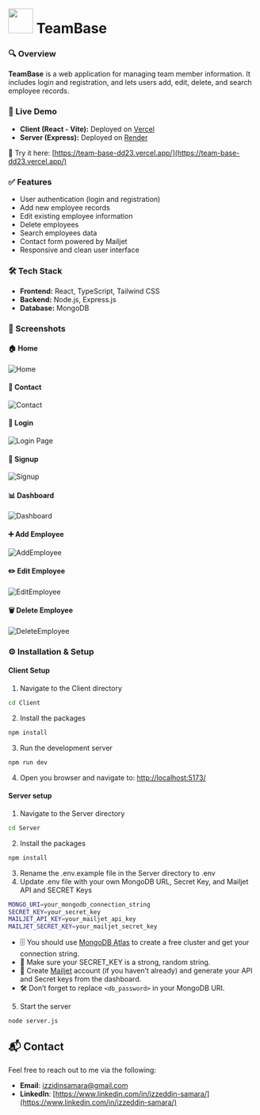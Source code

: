 # <img src="https://img.icons8.com/?size=100&id=22118&format=png&color=3953db" width="50"/> TeamBase

### 🔍 Overview
**TeamBase** is a web application for managing team member information. It includes login and registration, and lets users add, edit, delete, and search employee records.

### 🚀 Live Demo

- **Client (React - Vite):** Deployed on [Vercel](https://vercel.com)  
- **Server (Express):** Deployed on [Render](https://render.com/)

🔗 Try it here: [https://team-base-dd23.vercel.app/](https://team-base-dd23.vercel.app/)


### ✅ Features

- User authentication (login and registration)
- Add new employee records
- Edit existing employee information
- Delete employees
- Search employees data
- Contact form powered by Mailjet
- Responsive and clean user interface

### 🛠️ Tech Stack

- **Frontend:** React, TypeScript, Tailwind CSS
- **Backend:** Node.js, Express.js
- **Database:** MongoDB

### 📸 Screenshots

#### 🏠 Home
![Home](https://github.com/Izzeddin-Samara/TeamBase/blob/main/Screenshots/Home.png)

#### 💬 Contact
![Contact](https://github.com/Izzeddin-Samara/TeamBase/blob/main/Screenshots/Contact.png)

#### 🔐 Login
![Login Page](https://github.com/Izzeddin-Samara/TeamBase/blob/main/Screenshots/Login.png)

#### 📝 Signup
![Signup](https://github.com/Izzeddin-Samara/TeamBase/blob/main/Screenshots/Signup.png)

#### 📊 Dashboard
![Dashboard](https://github.com/Izzeddin-Samara/TeamBase/blob/main/Screenshots/Dashboard.png)

#### ➕ Add Employee
![AddEmployee](https://github.com/Izzeddin-Samara/TeamBase/blob/main/Screenshots/AddEmployee.png)

#### ✏️ Edit Employee
![EditEmployee](https://github.com/Izzeddin-Samara/TeamBase/blob/main/Screenshots/EditEmployee.png)

#### 🗑 Delete Employee
![DeleteEmployee](https://github.com/Izzeddin-Samara/TeamBase/blob/main/Screenshots/DeleteEmployee.png)

### ⚙️ Installation & Setup

#### Client Setup

1. Navigate to the Client directory
```bash
cd Client
```

2. Install the packages
```bash
npm install
```

3. Run the development server

```bash
npm run dev
```

4. Open you browser and navigate to:
[http://localhost:5173/](http://localhost:5173/)
   

#### Server setup

1. Navigate to the Server directory
```bash
cd Server
```

2. Install the packages
```bash
npm install
```
3. Rename the .env.example file in the Server directory to .env
4. Update .env file with your own MongoDB URL, Secret Key, and Mailjet API and SECRET Keys
```bash
MONGO_URI=your_mongodb_connection_string
SECRET_KEY=your_secret_key
MAILJET_API_KEY=your_mailjet_api_key
MAILJET_SECRET_KEY=your_mailjet_secret_key

```
- 🗄️ You should use [MongoDB Atlas](https://www.mongodb.com/cloud/atlas) to create a free cluster and get your connection string.
- 🔐 Make sure your SECRET_KEY is a strong, random string.
- 📨 Create [Mailjet](https://www.mailjet.com/) account (if you haven’t already) and generate your API and Secret keys from the dashboard.
- 🛠️ Don’t forget to replace `<db_password>` in your MongoDB URI.

5. Start the server
```bash
node server.js
```

 ## 📬 Contact

Feel free to reach out to me via the following:

- **Email**: [izzidinsamara@gmail.com](mailto:izzidinsamara@gmail.com)
- **LinkedIn**: [https://www.linkedin.com/in/izzeddin-samara/](https://www.linkedin.com/in/izzeddin-samara/)












